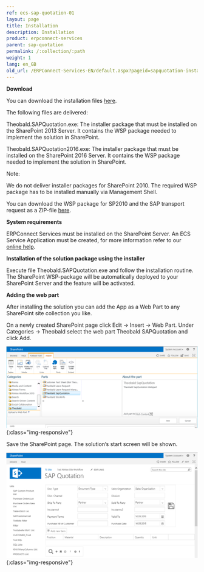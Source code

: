```yaml
---
ref: ecs-sap-quotation-01
layout: page
title: Installation
description: Installation
product: erpconnect-services
parent: sap-quotation
permalink: /:collection/:path
weight: 1
lang: en_GB
old_url: /ERPConnect-Services-EN/default.aspx?pageid=sapquotation-installation
---
```


**Download**

You can download the installation files [here](https://my.theobald-software.com/files/ECS/Theobald.SAPQuotation.zip). 

The following files are delivered: 

Theobald.SAPQuotation.exe: The installer package that must be installed on the SharePoint 2013 Server. It contains the WSP package needed to implement the solution in SharePoint.

Theobald.SAPQuotation2016.exe: The installer package that must be installed on the SharePoint 2016 Server. It contains the WSP package needed to implement the solution in SharePoint.

Note:

We do not deliver installer packages for SharePoint 2010. The required WSP package has to be installed manually via Management Shell. 

You can download the WSP package for SP2010 and the SAP transport request as a ZIP-file [here](https://my.theobald-software.com/files/ECS/Theobald.SapQuotationSP2010.zip).  


**System requirements** 

ERPConnect Services must be installed on the SharePoint Server.
An ECS Service Application must be created, for more information refer to our [online help](../../ecs/configuration/creating-an-ecs-service-app).


**Installation of the solution package using the installer** 

Execute file Theobald.SAPQuotation.exe and follow the installation routine. 
The SharePoint WSP-package will be automatically deployed to your SharePoint Server and the feature will be activated. 

**Adding the web part** 

After installing the solution you can add the App as a Web Part to any SharePoint site collection you like.

On a newly created SharePoint page click Edit -> Insert -> Web Part. Under Categories -> Theobald select the web part Theobald SAPQuotation and click Add.

![ECS-BIA-SAPQuotation20](/img/content/ECS-BIA-SAPQuotation20.png){:class="img-responsive"}

Save the SharePoint page. The solution‘s start screen will be shown. 

![ECS-BIA-SAPQuotation21](/img/content/ECS-BIA-SAPQuotation21.png){:class="img-responsive"}